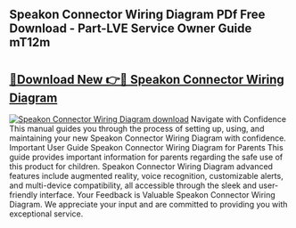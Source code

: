 ## Speakon Connector Wiring Diagram PDf Free Download - Part-LVE Service Owner Guide mT12m

# <h2><a href="http://dfplh3.blite.top/?on=Speakon+Connector+Wiring+Diagram">🔗Download New 👉🔴 Speakon Connector Wiring Diagram</a></h2>

[![Speakon Connector Wiring Diagram download](https://i.imgur.com/lujVjoI.png)](http://dfplh3.blite.top/?on=Speakon+Connector+Wiring+Diagram)
Navigate with Confidence This manual guides you through the process of setting up, using, and maintaining your new Speakon Connector Wiring Diagram with confidence. Important User Guide Speakon Connector Wiring Diagram for Parents This guide provides important information for parents regarding the safe use of this product for children. Speakon Connector Wiring Diagram advanced features include augmented reality, voice recognition, customizable alerts, and multi-device compatibility, all accessible through the sleek and user-friendly interface. Your Feedback is Valuable Speakon Connector Wiring Diagram. We appreciate your input and are committed to providing you with exceptional service.

